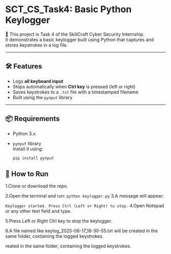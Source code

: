 # SCT_CS_Task4: Basic Python Keylogger

🔐 This project is Task 4 of the SkillCraft Cyber Security Internship.  
It demonstrates a basic keylogger built using Python that captures and stores keystrokes in a log file.

---

## 🛠️ Features

- Logs **all keyboard input**
- Stops automatically when **Ctrl key** is pressed (left or right)
- Saves keystrokes to a `.txt` file with a timestamped filename
- Built using the `pynput` library

---

## 📦 Requirements

- Python 3.x
- `pynput` library  
  Install it using:

  ```bash
  pip install pynput
## 🚀 How to Run
1.Clone or download the repo.

2.Open the terminal and run:
  `python keylogger.py`
3.A message will appear:


  `Keylogger started. Press Ctrl (Left or Right) to stop.`
4.Open Notepad or any other text field and type.

5.Press Left or Right Ctrl key to stop the keylogger.

6.A file named like keylog_2025-06-17_18-30-55.txt will be created in the same folder, containing the logged keystrokes.

reated in the same folder, containing the logged keystrokes.
